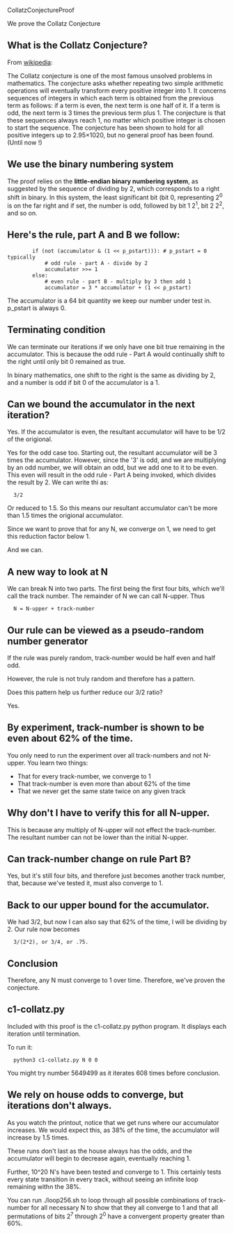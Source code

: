 CollatzConjectureProof

We prove the Collatz Conjecture

## What is the Collatz Conjecture?

From [wikipedia](https://en.wikipedia.org/wiki/Collatz_conjecture):

The Collatz conjecture is one of the most famous unsolved problems in mathematics. The conjecture asks whether repeating two simple arithmetic operations will eventually transform every positive integer into 1. It concerns sequences of integers in which each term is obtained from the previous term as follows: if a term is even, the next term is one half of it. If a term is odd, the next term is 3 times the previous term plus 1. The conjecture is that these sequences always reach 1, no matter which positive integer is chosen to start the sequence. The conjecture has been shown to hold for all positive integers up to 2.95×1020, but no general proof has been found. (Until now !)

## We use the binary numbering system

The proof relies on the **little-endian binary numbering system**, as suggested by the sequence of dividing by 2, which corresponds to a right shift in binary. In this system, the least significant bit (bit 0, representing 2<sup>0</sup> is on the far right and if set, the number is odd, followed by bit 1 2<sup>1</sup>, bit 2 2<sup>2</sup>, and so on.

## Here's the rule, part A and B we follow:

```
        if (not (accumulator & (1 << p_pstart))): # p_pstart = 0 typically
            # odd rule - part A - divide by 2
            accumulator >>= 1
        else:
            # even rule - part B - multiply by 3 then add 1
            accumulator = 3 * accumulator + (1 << p_pstart)

```

The accumulator is a 64 bit quantity we keep our number under test in.
<br>
p_pstart is always 0.

## Terminating condition

We can terminate our iterations if we only have one bit true remaining in
the accumulator. This is because the odd rule - Part A would continually
shift to the right until only bit 0 remained as true.

In binary mathematics, one shift to the right is the same as dividing by 2, and
a number is odd if bit 0 of the accumulator is a 1.

## Can we bound the accumulator in the next iteration?

Yes. If the accumulator is even, the resultant accumulator will have to
be 1/2 of the origional.

Yes for the odd case too. Starting out, the resultant accumulator will be 3
times the accumulator. However, since the '3' is odd, and we are multiplying
by an odd number, we will obtain an odd, but we add one to it to be even. This even
will result in the odd rule - Part A being invoked, which divides the result
by 2. We can write thi as:

```
  3/2
```
Or reduced to 1.5. So this means our resultant accumulator can't be more
than 1.5 times the origional accumulator.

Since we want to prove that for any N, we converge on 1, we need to get
this reduction factor below 1.

And we can.

## A new way to look at N

We can break N into two parts. The first being the first four bits, which we'll call
the track number. The remainder of N we can call N-upper. Thus

```
  N = N-upper + track-number
```

## Our rule can be viewed as a pseudo-random number generator

If the rule was purely random, track-number would be half even and half odd.

However, the rule is not truly random and therefore has a pattern.

Does this pattern help us further reduce our 3/2 ratio?

Yes.

## By experiment, track-number is shown to be even about 62% of the time.

You only need to run the experiment over all track-numbers and not N-upper.
You learn two things:
* That for every track-number, we converge to 1
* That track-number is even more than about 62% of the time
* That we never get the same state twice on any given track

## Why don't I have to verify this for all N-upper.

This is because any multiply of N-upper will not effect the track-number. The
resultant number can not be lower than the initial N-upper.

## Can track-number change on rule Part B?

Yes, but it's still four bits, and therefore just becomes another track
number, that, because we've tested it, must also converge to 1.

## Back to our upper bound for the accumulator.

We had 3/2, but now I can also say that 62% of the time, I will be dividing by
2. Our rule now becomes

```
  3/(2*2), or 3/4, or .75.
```

## Conclusion

Therefore, any N must converge to 1 over time. Therefore, we've proven the conjecture.

## c1-collatz.py

Included with this proof is the c1-collatz.py python program. It displays each iteration until
termination.

To run it:

```
  python3 c1-collatz.py N 0 0

```

You might try number 5649499 as it iterates 608 times before conclusion.

## We rely on house odds to converge, but iterations don't always.

As you watch the printout, notice that we get runs where our accumulator
increases. We would expect this, as 38% of the time, the accumulator will
increase by 1.5 times.

These runs don't last as the house always has the odds, and the
accumulator will begin to decrease again, eventually reaching 1.

Further, 10^20 N's have been tested and converge to 1. This certainly
tests every state transition in every track, without seeing an infinite loop
remaining withn the 38%.

You can run ./loop256.sh to loop through all possible combinations of track-number for all necessary N
to show that they all converge to 1 and that all permutations of bits 2<sup>7</sup> through 2<sup>0</sup>
have a convergent property greater than 60%.

